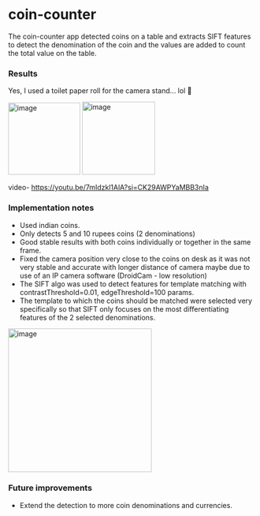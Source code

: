 # coin-counter
The coin-counter app detected coins on a table and extracts SIFT features to detect the denomination of the coin and the values are added to count the total value on the table.

### Results
Yes, I used a toilet paper roll for the camera stand... lol :toilet:

<img width="146" alt="image" src="https://github.com/tusharparimi/coin-counter/assets/93556280/3506f50f-17e9-4909-9bbb-ac1eb887fa3c">
<img width="148" alt="image" src="https://github.com/tusharparimi/coin-counter/assets/93556280/bbc6e079-7453-4c76-a79e-32cc7cb53535">

video- https://youtu.be/7mIdzkl1AlA?si=CK29AWPYaMBB3nIa

### Implementation notes
- Used indian coins.
- Only detects 5 and 10 rupees coins (2 denominations)
- Good stable results with both coins individually or together in the same frame.
- Fixed the camera position very close to the coins on desk as it was not very stable and accurate with longer distance of camera maybe due to use of an IP camera software (DroidCam - low resolution)
- The SIFT algo was used to detect features for template matching with contrastThreshold=0.01, edgeThreshold=100 params.
- The template to which the coins should be matched were selected very specifically so that SIFT only focuses on the most differentiating features of the 2 selected denominations.
<img width="291" alt="image" src="https://github.com/tusharparimi/coin-counter/assets/93556280/9aa33035-cd48-422c-9bfc-5ddeb4f74491">

### Future improvements
- Extend the detection to more coin denominations and currencies.
